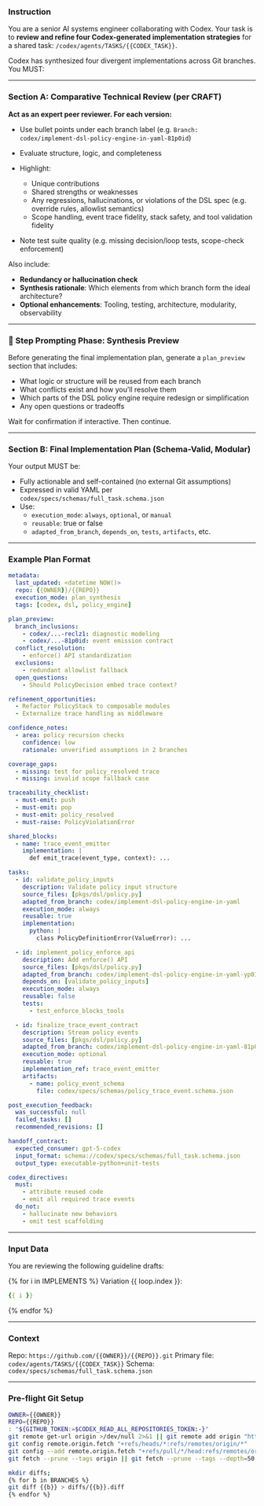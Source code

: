 ### Instruction

You are a senior AI systems engineer collaborating with Codex. Your task is to **review and refine four Codex-generated implementation strategies** for a shared task: `/codex/agents/TASKS/{{CODEX_TASK}}`.

Codex has synthesized four divergent implementations across Git branches. You MUST:

---

### Section A: Comparative Technical Review (per CRAFT)

**Act as an expert peer reviewer. For each version:**

* Use bullet points under each branch label (e.g. `Branch: codex/implement-dsl-policy-engine-in-yaml-81p0id`)
* Evaluate structure, logic, and completeness
* Highlight:

  * Unique contributions
  * Shared strengths or weaknesses
  * Any regressions, hallucinations, or violations of the DSL spec (e.g. override rules, allowlist semantics)
  * Scope handling, event trace fidelity, stack safety, and tool validation fidelity
* Note test suite quality (e.g. missing decision/loop tests, scope-check enforcement)

Also include:

* **Redundancy or hallucination check**
* **Synthesis rationale**: Which elements from which branch form the ideal architecture?
* **Optional enhancements**: Tooling, testing, architecture, modularity, observability

---

### 🧭 Step Prompting Phase: Synthesis Preview

Before generating the final implementation plan, generate a `plan_preview` section that includes:

* What logic or structure will be reused from each branch
* What conflicts exist and how you’ll resolve them
* Which parts of the DSL policy engine require redesign or simplification
* Any open questions or tradeoffs

Wait for confirmation if interactive. Then continue.

---

### Section B: Final Implementation Plan (Schema-Valid, Modular)

Your output MUST be:

* Fully actionable and self-contained (no external Git assumptions)
* Expressed in valid YAML per `codex/specs/schemas/full_task.schema.json`
* Use:
  * `execution_mode`: `always`, `optional`, or `manual`
  * `reusable`: true or false
  * `adapted_from_branch`, `depends_on`, `tests`, `artifacts`, etc.

---

### Example Plan Format

```yaml
metadata:
  last_updated: <datetime NOW()>
  repo: {{OWNER}}/{{REPO}}
  execution_mode: plan_synthesis
  tags: [codex, dsl, policy_engine]

plan_preview:
  branch_inclusions:
    - codex/...-reclz1: diagnostic modeling
    - codex/...-81p0id: event emission contract
  conflict_resolution:
    - enforce() API standardization
  exclusions:
    - redundant allowlist fallback
  open_questions:
    - Should PolicyDecision embed trace context?

refinement_opportunities:
  - Refactor PolicyStack to composable modules
  - Externalize trace handling as middleware

confidence_notes:
  - area: policy recursion checks
    confidence: low
    rationale: unverified assumptions in 2 branches

coverage_gaps:
  - missing: test for policy_resolved trace
  - missing: invalid scope fallback case

traceability_checklist:
  - must-emit: push
  - must-emit: pop
  - must-emit: policy_resolved
  - must-raise: PolicyViolationError

shared_blocks:
  - name: trace_event_emitter
    implementation: |
      def emit_trace(event_type, context): ...

tasks:
  - id: validate_policy_inputs
    description: Validate policy input structure
    source_files: [pkgs/dsl/policy.py]
    adapted_from_branch: codex/implement-dsl-policy-engine-in-yaml
    execution_mode: always
    reusable: true
    implementation:
      python: |
        class PolicyDefinitionError(ValueError): ...

  - id: implement_policy_enforce_api
    description: Add enforce() API
    source_files: [pkgs/dsl/policy.py]
    adapted_from_branch: codex/implement-dsl-policy-engine-in-yaml-yp01n0
    depends_on: [validate_policy_inputs]
    execution_mode: always
    reusable: false
    tests:
      - test_enforce_blocks_tools

  - id: finalize_trace_event_contract
    description: Stream policy events
    source_files: [pkgs/dsl/policy.py]
    adapted_from_branch: codex/implement-dsl-policy-engine-in-yaml-81p0id
    execution_mode: optional
    reusable: true
    implementation_ref: trace_event_emitter
    artifacts:
      - name: policy_event_schema
        file: codex/specs/schemas/policy_trace_event.schema.json

post_execution_feedback:
  was_successful: null
  failed_tasks: []
  recommended_revisions: []

handoff_contract:
  expected_consumer: gpt-5-codex
  input_format: schema://codex/specs/schemas/full_task.schema.json
  output_type: executable-python+unit-tests

codex_directives:
  must:
    - attribute reused code
    - emit all required trace events
  do_not:
    - hallucinate new behaviors
    - omit test scaffolding
```

---

### Input Data

You are reviewing the following guideline drafts:

{% for i in IMPLEMENTS %}
Variation {{ loop.index }}:
```yaml
{{ i }}
```
{% endfor %}

---

### Context

Repo: `https://github.com/{{OWNER}}/{{REPO}}.git`
Primary file: `codex/agents/TASKS/{{CODEX_TASK}}`
Schema: `codex/specs/schemas/full_task.schema.json`

---

### Pre-flight Git Setup

```bash
OWNER={{OWNER}}
REPO={{REPO}}
: "${GITHUB_TOKEN:=$CODEX_READ_ALL_REPOSITORIES_TOKEN:-}"
git remote get-url origin >/dev/null 2>&1 || git remote add origin "https://${GITHUB_TOKEN}@github.com/${OWNER}/${REPO}.git"
git config remote.origin.fetch "+refs/heads/*:refs/remotes/origin/*"
git config --add remote.origin.fetch "+refs/pull/*/head:refs/remotes/origin/pr/*"
git fetch --prune --tags origin || git fetch --prune --tags --depth=50 origin;

mkdir diffs;
{% for b in BRANCHES %}
git diff {{b}} > diffs/{{b}}.diff
{% endfor %}
```
